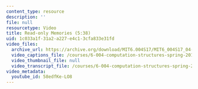 ```yaml
---
content_type: resource
description: ''
file: null
resourcetype: Video
title: Read-only Memories (5:38)
uid: 1c033a1f-31a2-a227-e4c1-3cfa833e31fd
video_files:
  archive_url: https://archive.org/download/MIT6.004S17/MIT6_004S17_04-02-07_300k.mp4
  video_captions_file: /courses/6-004-computation-structures-spring-2017/9f0d0d420d9b54818e6f234c076a669b_58edfKe-LO8.vtt
  video_thumbnail_file: null
  video_transcript_file: /courses/6-004-computation-structures-spring-2017/ed703e22096db6b3066871f60adc8835_58edfKe-LO8.pdf
video_metadata:
  youtube_id: 58edfKe-LO8
---
```


